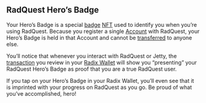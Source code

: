 ## RadQuest Hero’s Badge

Your Hero’s Badge is a special [badge](?glossaryAnchor=badges) [NFT](?glossaryAnchor=nfts) used to identify you when you’re using RadQuest. Because you register a single [Account](?glossaryAnchor=accounts) with RadQuest, your Hero’s Badge is held in that Account and cannot be [transferred](?glossaryAnchor=transfers) to anyone else.

You’ll notice that whenever you interact with RadQuest or Jetty, the [transaction](?glossaryAnchor=transactions) you review in your [Radix Wallet](?glossaryAnchor=radixwallet) will show you “presenting” your RadQuest Hero’s Badge as proof that you are a true RadQuest user.

If you tap on your Hero’s Badge in your Radix Wallet, you’ll even see that it is imprinted with your progress on RadQuest as you go. Be proud of what you’ve accomplished, hero!
